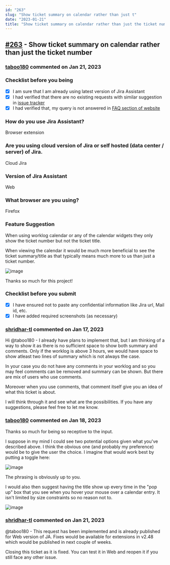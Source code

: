 ```yaml
---
id: "263"
slug: "Show ticket summary on calendar rather than just t"
date: "2023-01-21"
title: "Show ticket summary on calendar rather than just the ticket number"
---
```



## [#263](https://github.com/shridhar-tl/jira-assistant/issues/263) - Show ticket summary on calendar rather than just the ticket number

### [taboo180](https://github.com/taboo180) commented on Jan 21, 2023

### Checklist before you being

- [X] I am sure that I am already using latest version of Jira Assistant
- [X] I had verified that there are no existing requests with similar suggestion in [issue tracker](https://github.com/shridhar-tl/jira-assistant/issues)
- [X] I had verified that, my query is not answered in [FAQ section of website](https://www.jiraassistant.com/faq)

### How do you use Jira Assistant?

Browser extension

### Are you using cloud version of Jira or self hosted (data center / server) of Jira.

Cloud Jira

### Version of Jira Assistant

Web

### What browser are you using?

Firefox

### Feature Suggestion

When using worklog calendar or any of the calendar widgets they only show the ticket number but not the ticket title.

When viewing the calendar it would be much more beneficial to see the ticket summary/title as that typically means much more to us than just a ticket number.

![image](https://user-images.githubusercontent.com/47477508/212609318-8d3fb764-8315-4758-9ef5-723bd90e234a.png)

Thanks so much for this project!

### Checklist before you submit

- [X] I have ensured not to paste any confidential information like Jira url, Mail id, etc.
- [X] I have added required screenshots (as necessary)

### [shridhar-tl](https://github.com/shridhar-tl) commented on Jan 17, 2023

Hi @taboo180 - I already have plans to implement that, but I am thinking of a way to show it as there is no sufficient space to show both summary and comments. Only if the worklog is above 3 hours, we would have space to show atleast two lines of summary which is not always the case. 

In your case you do not have any comments in your worklog and so you may feel comments can be removed and summary can be shown. But there are mix of users who use comments.

Moreover when you use comments, that comment itself give you an idea of what this ticket is about.

I will think through it and see what are the possibilities. If you have any suggestions, please feel free to let me know.

### [taboo180](https://github.com/taboo180) commented on Jan 18, 2023

Thanks so much for being so receptive to the input.

I suppose in my mind I could see two potential options given what you've described above. I think the obvious one (and probably my preference) would be to give the user the choice. I imagine that would work best by putting a toggle here:

![image](https://user-images.githubusercontent.com/47477508/213055688-991b2cfe-c233-4366-8e54-a1f5e32e9a49.png)

The phrasing is obviously up to you.

I would also then suggest having the title show up every time in the "pop up" box that you see when you hover your mouse over a calendar entry. It isn't limited by size constraints so no reason not to.

![image](https://user-images.githubusercontent.com/47477508/213056204-bae7cd88-904b-49b0-808c-ae570a9e5e18.png)


### [shridhar-tl](https://github.com/shridhar-tl) commented on Jan 21, 2023

@taboo180 - This request has been implemented and is already published for Web version of JA. Fixes would be available for extensions in v2.48 which would be published in next couple of weeks.

Closing this ticket as it is fixed. You can test it in Web and reopen it if you still face any other issue.
